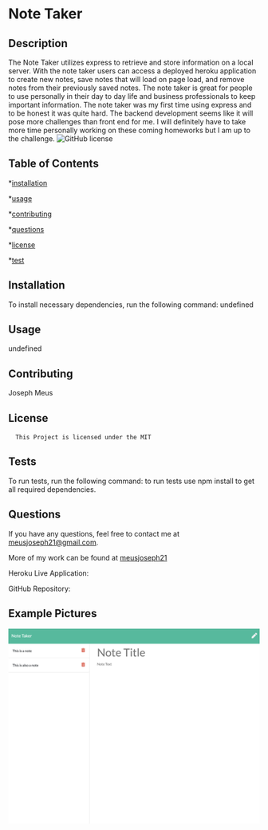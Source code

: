 # Note Taker

  ## Description

  The Note Taker utilizes express to retrieve and store information on a local server. With the note taker users can access a deployed heroku application to create new notes, save notes that will load on page load, and remove notes from their previously saved notes. The note taker is great for people to use personally in their day to day life and business professionals to keep important information. The note taker was my first time using express and to be honest it was quite hard. The backend development seems like it will pose more challenges than front end for me. I will definitely have to take more time personally working on these coming homeworks but I am up to the challenge.
  ![GitHub license](https://img.shields.io/badge/license-MIT-blue.svg)

  ## Table of Contents

  *[installation](#installation)

  *[usage](#usage)

  *[contributing](#contributing)

  *[questions](#questions)

  *[license](#license)

  *[test](#test)

  ## Installation

  To install necessary dependencies, run the following command: undefined

  ## Usage

  undefined

  ## Contributing 
  Joseph Meus

  ## License
    
      This Project is licensed under the MIT

  ## Tests 

  To run tests, run the following command:
   to run tests use npm install to get all required dependencies. 

  ## Questions 

  If you have any questions, feel free to contact me at meusjoseph21@gmail.com. 

  More of my work can be found at [meusjoseph21](https://github/com/meusjoseph21)

  Heroku Live Application: 

  GitHub Repository: 


  ## Example Pictures

  <img src = "./public/assets/images/example.jpg" alt = "example"> 

